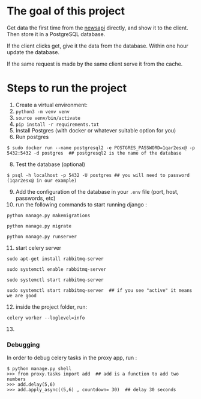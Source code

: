 # The goal of this project

Get data the first time from the [newsapi](https://newsapi.org) directly, and show it to the client. Then store it in a PostgreSQL database. 

If the client clicks get, give it the data from the database.
Within one hour update the database.

If the same request is made by the same client serve it from the cache.
	
# Steps to run the project

1. Create a virtual environment:
2. ```python3 -m venv venv```
4. ```source venv/bin/activate```
5. ```pip install -r requirements.txt```
6. Install Postgres (with docker or whatever suitable option for you)
7. Run postgres
```shell
$ sudo docker run --name postgresql2 -e POSTGRES_PASSWORD=1qar2esx@ -p 5432:5432 -d postgres  ## postgresql2 is the name of the database
```
8. Test the database (optional)
```shell
$ psql -h localhost -p 5432 -U postgres ## you will need to password (1qar2esx@ in our example)
```
9. Add the configuration of the database in your ```.env``` file (port, host, passwords, etc)
10. run the following commands to start running django :
```shell
python manage.py makemigrations

python manage.py migrate

python manage.py runserver
```
11. start celery server
```shell
sudo apt-get install rabbitmq-server

sudo systemctl enable rabbitmq-server

sudo systemctl start rabbitmq-server

sudo systemctl start rabbitmq-server  ## if you see "active" it means we are good
```
12. inside the project folder, run:
```shell
celery worker --loglevel=info
```
13. 





### Debugging

In order to debug celery tasks in the proxy app, run :

```shell
$ python manage.py shell
>>> from proxy.tasks import add  ## add is a function to add two numbers
>>> add.delay(5,6)
>>> add.apply_async((5,6) , countdown= 30)  ## delay 30 seconds
```